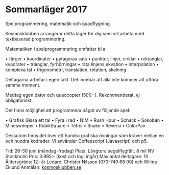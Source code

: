 # Sommarläger 2017

Spelprogrammering, matematik och quadflygning.

Kosmosklubben arrangerar detta läger för dig som vill arbeta med textbaserad programmering.

Matematiken i spelprogrammering omfattar bl a

•	färger
•	koordinater
•	pytagoras sats
•	punkter, linjer, cirklar
•	rektanglar, kvadrater
•	trianglar, fyrhörningar
•	räta linjens ekvation
•	interpolation
•	komplexa tal
•	trigonometri, translation, rotation, skalning

Deltagarna arbetar i egen takt. Det innebär att alla inte kommer att utföra samma moment.

Medtag egen dator och quadcopter (500:-). Rekommenderat, ej obligatoriskt.

Det finns möjlighet att programmera något av följande spel:

•	Grafisk Gissa ett tal
•	Fyra i rad
•	NIM
•	Rush Hour
•	Schack
•	Sokoban
•	Minesweeper
•	RubikSquare
•	Tetris
•	Snake
•	Reversi
•	ColorPair

Dessutom finns det över ett hundra grafiska övningar som kräver mellan en och hundra kodrader. Vi använder Coffeescript (Javascript) och p5.

Tid: 26-30 juni (måndag-fredag)
Plats: Långtora segelflygfält. 8 mil NV Stockholm
Pris: 3.995:- (kost och logi ingår)
Max antal deltagare: 10
Åldersgräns: 12- år
Ledare: Christer Nilsson (070-749 68 00) och Wilma Eklund
Anmälan: [kosmosklubben.se](http://www.kosmosklubben.se)
